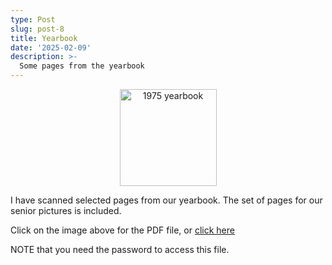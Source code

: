 ```yaml
---
type: Post
slug: post-8
title: Yearbook
date: '2025-02-09'
description: >-
  Some pages from the yearbook
---
```


<p align="center"><a href="https://drive.proton.me/urls/MCVMHTYADC#47QygjDqOiVw" target="_blank"><img eleventy:widths="300" eleventy:formats="webp" height="155px" width="155px" src="/images/1975-yearbook.jpg" alt="1975 yearbook"></a></p>

I have scanned selected pages from our yearbook. The set of pages for our senior pictures is included.


<p>Click on the image above for the PDF file, or 
<a href="https://drive.proton.me/urls/MCVMHTYADC#47QygjDqOiVw" target="_blank">click here</a></p>

<p>NOTE that you need the password to access this file.</p>
